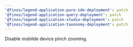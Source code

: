 ```yaml
---
'@finos/legend-application-pure-ide-deployment': patch
'@finos/legend-application-query-deployment': patch
'@finos/legend-application-studio-deployment': patch
'@finos/legend-application-taxonomy-deployment': patch
---
```


Disable mobilde device pinch zooming.
